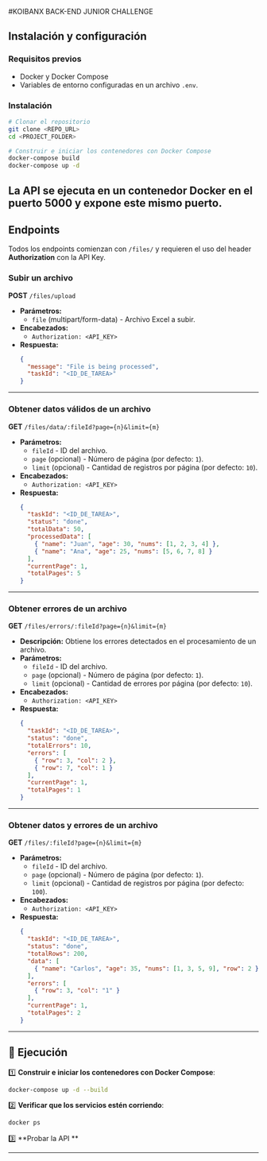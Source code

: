#KOIBANX BACK-END JUNIOR CHALLENGE

##  **Instalación y configuración**

### **Requisitos previos**

- Docker y Docker Compose
- Variables de entorno configuradas en un archivo `.env`.

###  **Instalación**

```sh
# Clonar el repositorio
git clone <REPO_URL>
cd <PROJECT_FOLDER>

# Construir e iniciar los contenedores con Docker Compose
docker-compose build
docker-compose up -d
```
La API se ejecuta en un contenedor Docker en el puerto **5000** y expone este mismo puerto.
---

##  **Endpoints**

Todos los endpoints comienzan con `/files/` y requieren el uso del header **Authorization** con la API Key.

### **Subir un archivo**

**POST** `/files/upload`
- **Parámetros:**
  - `file` (multipart/form-data) - Archivo Excel a subir.
- **Encabezados:**
  - `Authorization: <API_KEY>`
- **Respuesta:**
  ```json
  {
    "message": "File is being processed",
    "taskId": "<ID_DE_TAREA>"
  }
  ```

---

### **Obtener datos válidos de un archivo**

**GET** `/files/data/:fileId?page={n}&limit={m}`

- **Parámetros:**
  - `fileId` - ID del archivo.
  - `page` (opcional) - Número de página (por defecto: `1`).
  - `limit` (opcional) - Cantidad de registros por página (por defecto: `10`).
- **Encabezados:**
  - `Authorization: <API_KEY>`
- **Respuesta:**
  ```json
  {
    "taskId": "<ID_DE_TAREA>",
    "status": "done",
    "totalData": 50,
    "processedData": [
      { "name": "Juan", "age": 30, "nums": [1, 2, 3, 4] },
      { "name": "Ana", "age": 25, "nums": [5, 6, 7, 8] }
    ],
    "currentPage": 1,
    "totalPages": 5
  }
  ```

---

### **Obtener errores de un archivo**

**GET** `/files/errors/:fileId?page={n}&limit={m}`

- **Descripción:** Obtiene los errores detectados en el procesamiento de un archivo.
- **Parámetros:**
  - `fileId` - ID del archivo.
  - `page` (opcional) - Número de página (por defecto: `1`).
  - `limit` (opcional) - Cantidad de errores por página (por defecto: `10`).
- **Encabezados:**
  - `Authorization: <API_KEY>`
- **Respuesta:**
  ```json
  {
    "taskId": "<ID_DE_TAREA>",
    "status": "done",
    "totalErrors": 10,
    "errors": [
      { "row": 3, "col": 2 },
      { "row": 7, "col": 1 }
    ],
    "currentPage": 1,
    "totalPages": 1
  }
  ```

---

### **Obtener datos y errores de un archivo**

**GET** `/files/:fileId?page={n}&limit={m}`

- **Parámetros:**
  - `fileId` - ID del archivo.
  - `page` (opcional) - Número de página (por defecto: `1`).
  - `limit` (opcional) - Cantidad de registros por página (por defecto: `100`).
- **Encabezados:**
  - `Authorization: <API_KEY>`
- **Respuesta:**
  ```json
  {
    "taskId": "<ID_DE_TAREA>",
    "status": "done",
    "totalRows": 200,
    "data": [
      { "name": "Carlos", "age": 35, "nums": [1, 3, 5, 9], "row": 2 }
    ],
    "errors": [
      { "row": 3, "col": "1" }
    ],
    "currentPage": 1,
    "totalPages": 2
  }
  ```


---

## 📌 **Ejecución**

1️⃣ **Construir e iniciar los contenedores con Docker Compose**:

```sh
docker-compose up -d --build
```

2️⃣ **Verificar que los servicios estén corriendo**:

```sh
docker ps
```

3️⃣ **Probar la API **

---


